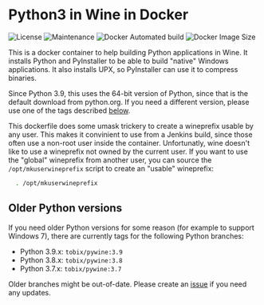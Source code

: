 # Python3 in Wine in Docker

![License](https://img.shields.io/github/license/webcomics/pywine)
![Maintenance](https://img.shields.io/maintenance/yes/2021)
![Docker Automated build](https://img.shields.io/docker/automated/tobix/pywine)
![Docker Image Size](https://img.shields.io/docker/image-size/tobix/pywine/latest)

This is a docker container to help building Python applications in Wine. It
installs Python and PyInstaller to be able to build "native" Windows
applications. It also installs UPX, so PyInstaller can use it to compress
binaries.

Since Python 3.9, this uses the 64-bit version of Python, since that is the
default download from python.org. If you need a different version, please use
one of the tags described [below](#older-python-versions).

This dockerfile does some umask trickery to create a wineprefix usable by any
user. This makes it convinient to use from a Jenkins build, since those often
use a non-root user inside the container. Unfortunatly, wine doesn't like to
use a wineprefix not owned by the current user. If you want to use the "global"
wineprefix from another user, you can source the `/opt/mkuserwineprefix` script
to create an "usable" wineprefix:

```sh
  . /opt/mkuserwineprefix
```

## Older Python versions

If you need older Python versions for some reason (for example to support
Windows 7), there are currently tags for the following Python branches:

 * Python 3.9.x: `tobix/pywine:3.9`
 * Python 3.8.x: `tobix/pywine:3.8`
 * Python 3.7.x: `tobix/pywine:3.7`

Older branches might be out-of-date. Please create an
[issue](https://github.com/webcomics/pywine/issues/new/choose) if you need any
updates.
